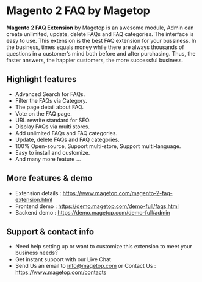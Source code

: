# Magento 2 FAQ by Magetop

**Magento 2 FAQ Extension** by Magetop is an awesome module, Admin can create unlimited, update, delete FAQs and FAQ categories. The interface is easy to use. This extension is the best FAQ extension for your bussiness. In the business, times equals money while there are always thousands of questions in a customer’s mind both before and after purchasing. Thus, the faster answers, the happier customers, the more successful business.

## Highlight features

- Advanced Search for FAQs.
- Filter the FAQs via Category.
- The page detail about FAQ.
- Vote on the FAQ page.
- URL rewrite standard for SEO.
- Display FAQs via multi stores.
- Add unlimited FAQs and FAQ categories.
- Update, delete FAQs and FAQ categories.
- 100% Open-source, Support multi-store, Support multi-language.
- Easy to install and customize.
- And many more feature ...

## More features & demo

- Extension details : https://www.magetop.com/magento-2-faq-extension.html
- Frontend demo : https://demo.magetop.com/demo-full/faqs.html
- Backend demo : https://demo.magetop.com/demo-full/admin

## Support & contact info

- Need help setting up or want to customize this extension to meet your business needs? 
- Get instant support with our Live Chat
- Send Us an email to info@magetop.com or Contact Us : https://www.magetop.com/contacts
